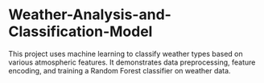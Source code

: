 # Weather-Analysis-and-Classification-Model
This project uses machine learning to classify weather types based on various atmospheric features. It demonstrates data preprocessing, feature encoding, and training a Random Forest classifier on weather data.
